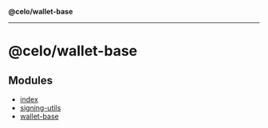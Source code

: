 **@celo/wallet-base**

***

# @celo/wallet-base

## Modules

- [index](index/README.md)
- [signing-utils](signing-utils/README.md)
- [wallet-base](wallet-base/README.md)
